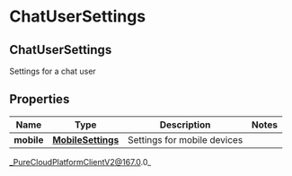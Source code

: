 # ChatUserSettings

## ChatUserSettings
Settings for a chat user

## Properties

|Name | Type | Description | Notes|
|------------ | ------------- | ------------- | -------------|
| **mobile** | [**MobileSettings**](MobileSettings) | Settings for mobile devices | |



_PureCloudPlatformClientV2@167.0.0_
